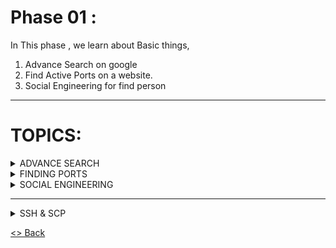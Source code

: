# Phase 01 :

In This  phase , we learn about Basic things,

1. Advance Search on google
2. Find Active Ports on a website.
3. Social Engineering for find  person 

---

# TOPICS:

<details>

<summary>  ADVANCE SEARCH  </summary>

# Advance Searching 

I started looking for a website, how hackers lookup it. some google advance key features make this lookup even far better.

ex: If I looking for an pdf of a book, i simply search it on google but in advance search I search it like this:

```
site:google.com filetype:pdf "Book Name"
```

```html
site:google.com filetype:pdf Penetration Testing Paperback
```

![Rec-01](/Image/Phase_01/rec01.png)

</details>

<details>

<summary>  FINDING PORTS</summary>

# How  to find  active ports on a website : 

we know that , every website has  a port that allows a user to Enter the website, port is like a door of a website.. common ports like :  

>  Port 80 (HTTP), 443 (HTTPS), 21 (FTP), 22 (FTP share)  

IN Kali their are Several tools that allows user to know the ports and other stuffs like  :

> dig, nslookup

- How to  use it :
    - just type dig <domain name/ip> [name of the operation]
    - > i.g. dig google.com ns

Here ns is name server (ns)

some list of dig tools showed below : 

![img dig tool](/Image/Phase_01/DIG.png)

</details>

<details><summary> SOCIAL ENGINEERING</summary> 

# SOCIAL ENGINEERING 

---

Social engnieering is a method that use for tweaks person and steal their personal details.

In Kali Linux their is a tools that is help for find out a person's all social media information.

## pros :

- Easy to find out all the details in  minutes.

## Cons:

- If username is different then it might show other person's info who has this username.

---

### Tools Uses : 

```
sherlock <username> 
```

Results :

![Image Example](/Image/Phase_01/SL.png)

##### MORE DETIALS  WILL BE ADDED IN SOON...........

</details>

---
<details><summary>SSH & SCP</summary>
 
 [[SSH & SCP]----> click here](https://github.com/pran0x/MY-CYBER-JOURNEY/blob/9a52c40243f6b78f54676a707c5349ade6b657a8/ssh&scp/readme.md)

</details>

[<> Back ](https://github.com/pran0x/MY-CYBER-JOURNEY/blob/bdd07c2edb033502c8c445de575178e8f845f585/README.md)